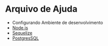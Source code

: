 # Arquivo de Ajuda

- Configurando Ambiente de desenvolvimento
- [Node.js](/src/node/index.md)
- [Sequelize](/src/sequelize/index.md)
- [PostgresSQL](/src/postgresSQL/index.md)
